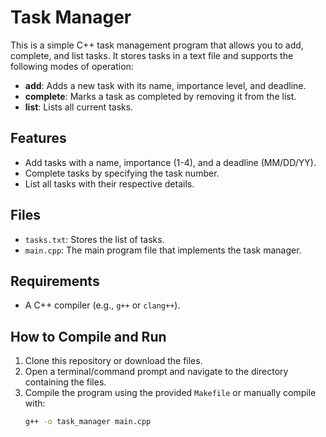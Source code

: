 # Task Manager

This is a simple C++ task management program that allows you to add, complete, and list tasks. It stores tasks in a text file and supports the following modes of operation:

- **add**: Adds a new task with its name, importance level, and deadline.
- **complete**: Marks a task as completed by removing it from the list.
- **list**: Lists all current tasks.

## Features
- Add tasks with a name, importance (1-4), and a deadline (MM/DD/YY).
- Complete tasks by specifying the task number.
- List all tasks with their respective details.

## Files
- `tasks.txt`: Stores the list of tasks.
- `main.cpp`: The main program file that implements the task manager.

## Requirements
- A C++ compiler (e.g., `g++` or `clang++`).

## How to Compile and Run

1. Clone this repository or download the files.
2. Open a terminal/command prompt and navigate to the directory containing the files.
3. Compile the program using the provided `Makefile` or manually compile with:
   ```bash
   g++ -o task_manager main.cpp
